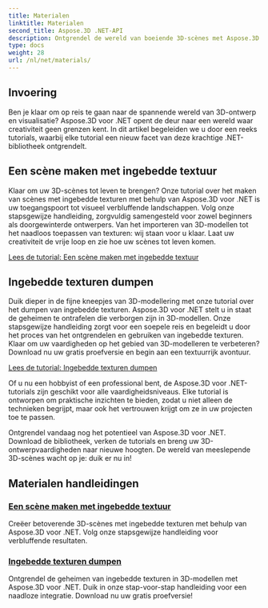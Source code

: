 ```yaml
---
title: Materialen
linktitle: Materialen
second_title: Aspose.3D .NET-API
description: Ontgrendel de wereld van boeiende 3D-scènes met Aspose.3D voor .NET-tutorials. Leer hoe u verbluffende scènes kunt maken en ingebedde texturen moeiteloos kunt verkennen.
type: docs
weight: 28
url: /nl/net/materials/
---
```

## Invoering

Ben je klaar om op reis te gaan naar de spannende wereld van 3D-ontwerp en visualisatie? Aspose.3D voor .NET opent de deur naar een wereld waar creativiteit geen grenzen kent. In dit artikel begeleiden we u door een reeks tutorials, waarbij elke tutorial een nieuw facet van deze krachtige .NET-bibliotheek ontgrendelt.

## Een scène maken met ingebedde textuur

Klaar om uw 3D-scènes tot leven te brengen? Onze tutorial over het maken van scènes met ingebedde texturen met behulp van Aspose.3D voor .NET is uw toegangspoort tot visueel verbluffende landschappen. Volg onze stapsgewijze handleiding, zorgvuldig samengesteld voor zowel beginners als doorgewinterde ontwerpers. Van het importeren van 3D-modellen tot het naadloos toepassen van texturen: wij staan voor u klaar. Laat uw creativiteit de vrije loop en zie hoe uw scènes tot leven komen.

[Lees de tutorial: Een scène maken met ingebedde textuur](./create-scene-embedded-texture/)

## Ingebedde texturen dumpen

Duik dieper in de fijne kneepjes van 3D-modellering met onze tutorial over het dumpen van ingebedde texturen. Aspose.3D voor .NET stelt u in staat de geheimen te ontrafelen die verborgen zijn in 3D-modellen. Onze stapsgewijze handleiding zorgt voor een soepele reis en begeleidt u door het proces van het ontgrendelen en gebruiken van ingebedde texturen. Klaar om uw vaardigheden op het gebied van 3D-modelleren te verbeteren? Download nu uw gratis proefversie en begin aan een textuurrijk avontuur.

[Lees de tutorial: Ingebedde texturen dumpen](./dump-embedded-textures/)

Of u nu een hobbyist of een professional bent, de Aspose.3D voor .NET-tutorials zijn geschikt voor alle vaardigheidsniveaus. Elke tutorial is ontworpen om praktische inzichten te bieden, zodat u niet alleen de technieken begrijpt, maar ook het vertrouwen krijgt om ze in uw projecten toe te passen.

Ontgrendel vandaag nog het potentieel van Aspose.3D voor .NET. Download de bibliotheek, verken de tutorials en breng uw 3D-ontwerpvaardigheden naar nieuwe hoogten. De wereld van meeslepende 3D-scènes wacht op je: duik er nu in!
## Materialen handleidingen
### [Een scène maken met ingebedde textuur](./create-scene-embedded-texture/)
Creëer betoverende 3D-scènes met ingebedde texturen met behulp van Aspose.3D voor .NET. Volg onze stapsgewijze handleiding voor verbluffende resultaten.
### [Ingebedde texturen dumpen](./dump-embedded-textures/)
Ontgrendel de geheimen van ingebedde texturen in 3D-modellen met Aspose.3D voor .NET. Duik in onze stap-voor-stap handleiding voor een naadloze integratie. Download nu uw gratis proefversie!